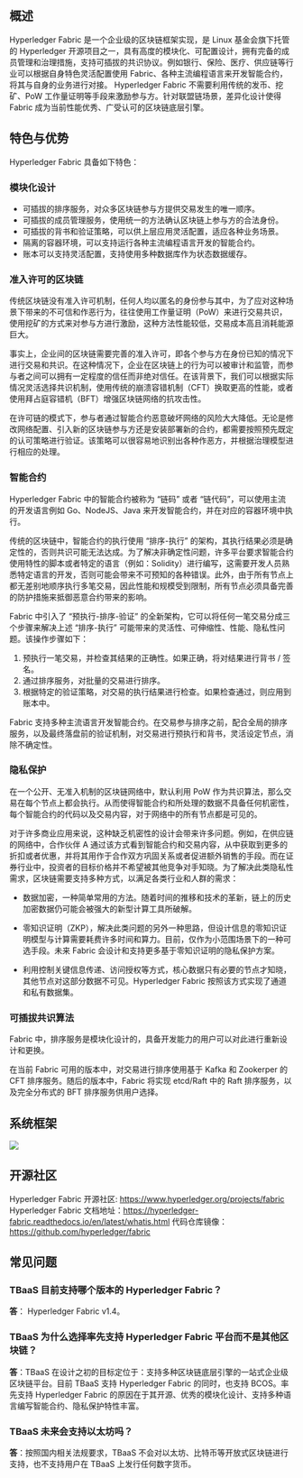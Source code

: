 
## 概述

Hyperledger Fabric 是一个企业级的区块链框架实现，是 Linux 基金会旗下托管的 Hyperledger 开源项目之一，具有高度的模块化、可配置设计，拥有完备的成员管理和治理措施，支持可插拔的共识协议。例如银行、保险、医疗、供应链等行业可以根据自身特色灵活配置使用 Fabric、各种主流编程语言来开发智能合约，将其与自身的业务进行对接。
Hyperledger Fabric 不需要利用传统的发币、挖矿、PoW 工作量证明等手段来激励参与方。针对联盟链场景，差异化设计使得 Fabric 成为当前性能优秀、广受认可的区块链底层引擎。


## 特色与优势

Hyperledger Fabric 具备如下特色：

### 模块化设计

- 可插拔的排序服务，对众多区块链参与方提供交易发生的唯一顺序。
- 可插拔的成员管理服务，使用统一的方法确认区块链上参与方的合法身份。
- 可插拔的背书和验证策略，可以供上层应用灵活配置，适应各种业务场景。
- 隔离的容器环境，可以支持运行各种主流编程语言开发的智能合约。
- 账本可以支持灵活配置，支持使用多种数据库作为状态数据缓存。

### 准入许可的区块链

传统区块链没有准入许可机制，任何人均以匿名的身份参与其中，为了应对这种场景下带来的不可信和作恶行为，往往使用工作量证明（PoW）来进行交易共识，使用挖矿的方式来对参与方进行激励，这种方法性能较低，交易成本高且消耗能源巨大。

事实上，企业间的区块链需要完善的准入许可，即各个参与方在身份已知的情况下进行交易和共识。在这种情况下，企业在区块链上的行为可以被审计和监管，而参与者之间可以拥有一定程度的信任而非绝对信任。在该背景下，我们可以根据实际情况灵活选择共识机制，使用传统的崩溃容错机制（CFT）换取更高的性能，或者使用拜占庭容错机（BFT）增强区块链网络的抗攻击性。

在许可链的模式下，参与者通过智能合约恶意破坏网络的风险大大降低。无论是修改网络配置、引入新的区块链参与方还是安装部署新的合约，都需要按照预先既定的认可策略进行验证。该策略可以很容易地识别出各种作恶方，并根据治理模型进行相应的处理。

### 智能合约

Hyperledger Fabric 中的智能合约被称为 “链码” 或者 “链代码”，可以使用主流的开发语言例如 Go、NodeJS、Java 来开发智能合约，并在对应的容器环境中执行。

传统的区块链中，智能合约的执行使用 “排序-执行” 的架构，其执行结果必须是确定性的，否则共识可能无法达成。为了解决非确定性问题，许多平台要求智能合约使用特性的脚本或者特定的语言（例如：Solidity）进行编写，这需要开发人员熟悉特定语言的开发，否则可能会带来不可预知的各种错误。此外，由于所有节点上都无差别地顺序执行多笔交易，因此性能和规模受到限制，所有节点必须具备完善的防护措施来抵御恶意合约带来的影响。

Fabric 中引入了 “预执行-排序-验证” 的全新架构，它可以将任何一笔交易分成三个步骤来解决上述 “排序-执行” 可能带来的灵活性、可伸缩性、性能、隐私性问题。该操作步骤如下：

1. 预执行一笔交易，并检查其结果的正确性。如果正确，将对结果进行背书 / 签名。
2. 通过排序服务，对批量的交易进行排序。
3. 根据特定的验证策略，对交易的执行结果进行检查。如果检查通过，则应用到账本中。

Fabric 支持多种主流语言开发智能合约。在交易参与排序之前，配合全局的排序服务，以及最终落盘前的验证机制，对交易进行预执行和背书，灵活设定节点，消除不确定性。

### 隐私保护

在一个公开、无准入机制的区块链网络中，默认利用 PoW 作为共识算法，那么交易在每个节点上都会执行。从而使得智能合约和所处理的数据不具备任何机密性，每个智能合约的代码以及交易内容，对于网络中的所有节点都是可见的。

对于许多商业应用来说，这种缺乏机密性的设计会带来许多问题。例如，在供应链的网络中，合作伙伴 A 通过该方式看到智能合约和交易内容，从中获取到更多的折扣或者优惠，并将其用作于合作双方巩固关系或者促进额外销售的手段。而在证券行业中，投资者的目标价格并不希望被其他竞争对手知晓。为了解决此类隐私性需求，区块链需要支持多种方式，以满足各类行业和人群的需求：
- 数据加密，一种简单常用的方法。随着时间的推移和技术的革新，链上的历史加密数据仍可能会被强大的新型计算工具所破解。

- 零知识证明（ZKP），解决此类问题的另外一种思路，但设计信息的零知识证明模型与计算需要耗费许多时间和算力。目前，仅作为小范围场景下的一种可选手段。未来 Fabric 会设计和支持更多基于零知识证明的隐私保护方案。

- 利用控制关键信息传递、访问授权等方式，核心数据只有必要的节点才知晓，其他节点对这部分数据不可见。Hyperledger Fabric 按照该方式实现了通道和私有数据集。

	
### 可插拔共识算法

Fabric 中，排序服务是模块化设计的，具备开发能力的用户可以对此进行重新设计和更换。

在当前 Fabric 可用的版本中，对交易进行排序使用基于 Kafka 和 Zookerper 的 CFT 排序服务。随后的版本中，Fabric 将实现 etcd/Raft 中的 Raft 排序服务，以及完全分布式的 BFT 排序服务供用户选择。

## 系统框架
![](https://main.qcloudimg.com/raw/5e55a8ea8caf64bc38673754ba889b5f.jpg)


## 开源社区

Hyperledger Fabric 开源社区: https://www.hyperledger.org/projects/fabric
Hyperledger Fabric 文档地址：https://hyperledger-fabric.readthedocs.io/en/latest/whatis.html
代码仓库镜像：https://github.com/hyperledger/fabric

## 常见问题

### TBaaS 目前支持哪个版本的 Hyperledger Fabric？

**答**： Hyperledger Fabric v1.4。
	
### TBaaS 为什么选择率先支持 Hyperledger Fabric 平台而不是其他区块链？

**答**：TBaaS 在设计之初的目标定位于：支持多种区块链底层引擎的一站式企业级区块链平台。目前 TBaaS 支持 Hyperledger Fabric 的同时，也支持 BCOS。率先支持 Hyperledger Fabric 的原因在于其开源、优秀的模块化设计、支持多种语言编写智能合约、隐私保护特性丰富。

### TBaaS 未来会支持以太坊吗？

**答**：按照国内相关法规要求，TBaaS 不会对以太坊、比特币等开放式区块链进行支持，也不支持用户在 TBaaS 上发行任何数字货币。

